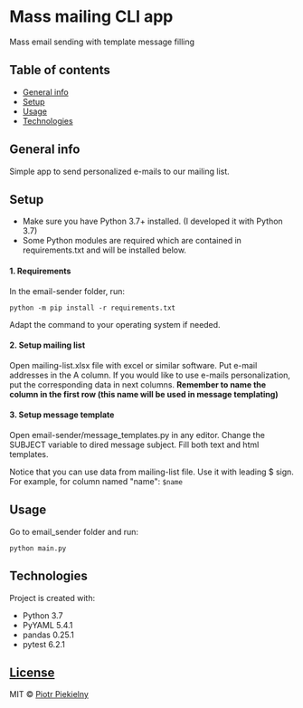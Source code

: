 # Mass mailing CLI app
Mass email sending with template message filling


## Table of contents
* [General info](#general-info)
* [Setup](#setup)
* [Usage](#usage)
* [Technologies](#technologies)


## General info
Simple app to send personalized e-mails to our mailing list.



## Setup
* Make sure you have Python 3.7+ installed. (I developed it with Python 3.7)
* Some Python modules are required which are contained in requirements.txt and will be installed below.

#### 1. Requirements
In the email-sender folder, run:

`python -m pip install -r requirements.txt`

Adapt the command to your operating system if needed.

#### 2. Setup mailing list
Open mailing-list.xlsx file with excel or similar software. 
Put e-mail addresses in the A column.
If you would like to use e-mails personalization, put the corresponding data in next columns.
**Remember to name the column in the first row (this name will be used in message templating)**

#### 3. Setup message template
Open email-sender/message_templates.py in any editor. Change the SUBJECT variable to dired message subject.
Fill both text and html templates. 

Notice that you can use data from mailing-list file. Use it with leading $ sign. For example, for column named "name": `$name` 

## Usage
Go to email_sender folder and run:

`python main.py`


## Technologies
Project is created with:
* Python 3.7
* PyYAML 5.4.1
* pandas 0.25.1
* pytest 6.2.1

## [License](https://github.com/retip94/email-sender/blob/master/LICENSE.md)

MIT © [Piotr Piekielny](https://github.com/retip94)

